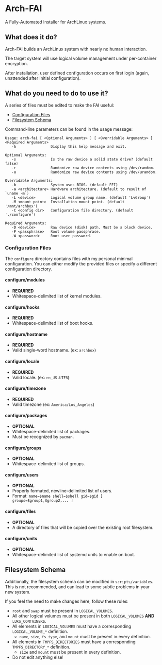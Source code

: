 # Arch-FAI

A Fully-Automated Installer for ArchLinux systems.

## What does it do?

Arch-FAI builds an ArchLinux system with nearly no human interaction.

The target system will use logical volume management under per-container
encryption.

After installation, user defined configuration occurs on first login (again,
unattended after initial configuration).

## What do you need to do to use it?

A series of files must be edited to make the FAI useful:

* [Configuration Files](#configuration-files)
* [Filesystem Schema](#filesystem-schema)

Command-line parameters can be found in the usage message:
```
Usage: arch-fai [ <Optional Arguments> ] [ <Overridable Arguments> ] <Required Arguments>
   -h                Display this help message and exit.

Optional Arguments:
   -s                Is the raw device a solid state drive? (default false)
   -r                Randomize raw device contents using /dev/random.
   -u                Randomize raw device contents using /dev/urandom.

Overridable Arguments:
   -b                System uses BIOS. (default EFI)
   -a <architecture> Hardware architecture. (default to result of `uname -m`)
   -L <device>       Logical volume group name. (default 'LvGroup')
   -M <mount point>  Installation mount point. (default '/mnt/archbox')
   -C <config dir>   Configuration file directory. (default './configure')

Required Arguments:
   -D <device>       Raw device (disk) path. Must be a block device.
   -P <passphrase>   Root volume passphrase.
   -W <password>     Root user password.
```

### Configuration Files

The `configure` directory contains files with my personal minimal configuration.
You can either modify the provided files or specify a different configuration
directory.

#### configure/modules

* **REQUIRED**
* Whitespace-delimited list of kernel modules.

#### configure/hooks

* **REQUIRED**
* Whitespace-delimited list of boot hooks.

#### configure/hostname

* **REQUIRED**
* Valid single-word hostname. (ex: `archbox`)

#### configure/locale

* **REQUIRED**
* Valid locale. (ex: `en_US.UTF8`)

#### configure/timezone

* **REQUIRED**
* Valid timezone (ex: `America/Los_Angeles`)

#### configure/packages

* **OPTIONAL**
* Whitespace-delimited list of packages.
* Must be recognized by `pacman`.

#### configure/groups

* **OPTIONAL**
* Whitespace-delimited list of groups.

#### configure/users

* **OPTIONAL**
* Properly formated, newline-delimited list of users.
* Format: `name=$name shell=$shell gid=$gid [ groups=$group1,$group2,... ]`

#### configure/files

* **OPTIONAL**
* A directory of files that will be copied over the existing root filesystem.

#### configure/units

* **OPTIONAL**
* Whitespace-delimited list of systemd units to enable on boot.

## Filesystem Schema

Additionally, the filesystem schema can be modified in `scripts/variables`.
This is not recommended, and can lead to some subtle problems in your new
system.

If you feel the need to make changes here, follow these rules:

* `root` and `swap` must be present in `LOGICAL_VOLUMES`.
* All other logical volumes must be present in both `LOGICAL_VOLUMES` **AND** `LUKS_CONTAINERS`.
* All elements in `LOGICAL_VOLUMES` must have a corresponding `LOGICAL_VOLUME_*` definition.
   * `name`, `size`, `fs_type`, and `mount` must be present in every definition.
* All elements in `TMPFS_DIRECTORIES` must have a corresponding `TMPFS_DIRECTORY_*` definition.
   * `size`  and `mount` must be present in every definition.
* Do not edit anything else!
